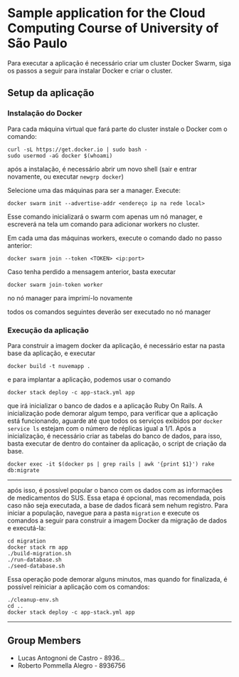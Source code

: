 # Sample application for the Cloud Computing Course of University of São Paulo

Para executar a aplicação é necessário criar um cluster Docker Swarm, siga os passos a seguir para instalar Docker e criar o cluster.

## Setup da aplicação

### Instalação do Docker

Para cada máquina virtual que fará parte do cluster instale o Docker com o comando:
```
curl -sL https://get.docker.io | sudo bash -
sudo usermod -aG docker $(whoami)
```
após a instalação, é necessário abrir um novo shell (sair e entrar novamente, ou executar `newgrp docker`)

Selecione uma das máquinas para ser a manager. Execute:
```
docker swarm init --advertise-addr <endereço ip na rede local>
```
Esse comando inicializará o swarm com apenas um nó manager, e escreverá na tela um comando para adicionar workers no cluster.

Em cada uma das máquinas workers, execute o comando dado no passo anterior:
```
docker swarm join --token <TOKEN> <ip:port>
```
Caso tenha perdido a mensagem anterior, basta executar
```
docker swarm join-token worker
```
no nó manager para imprimí-lo novamente

todos os comandos seguintes deverão ser executado no nó manager

### Execução da aplicação

Para construir a imagem docker da aplicação, é necessário estar na pasta base da aplicação, e executar
```
docker build -t nuvemapp .
```
e para implantar a aplicação, podemos usar o comando
```
docker stack deploy -c app-stack.yml app
```

que irá inicializar o banco de dados e a aplicação Ruby On Rails. A inicialização pode demorar algum tempo, para verificar que a aplicação está funcionando, aguarde até que todos os serviços exibidos por `docker service ls` estejam com o número de réplicas igual a 1/1. Após a inicialização, é necessário criar as tabelas do banco de dados, para isso, basta executar de dentro do container da aplicação, o script de criação da base.
```
docker exec -it $(docker ps | grep rails | awk '{print $1}') rake db:migrate
```

---

após isso, é possível popular o banco com os dados com as informações de medicamentos do SUS. Essa etapa é opcional, mas recomendada, pois caso não seja executada, a base de dados ficará sem nehum registro. Para iniciar a população, navegue para a pasta `migration` e execute os comandos a seguir para construir a imagem Docker da migração de dados e executá-la:
```
cd migration
docker stack rm app
./build-migration.sh
./run-database.sh
./seed-database.sh
```

Essa operação pode demorar alguns minutos, mas quando for finalizada, é possível reiniciar a aplicação com os comandos:
```
./cleanup-env.sh
cd ..
docker stack deploy -c app-stack.yml app
```

---




## Group Members

 - Lucas Antognoni de Castro - 8936...
 - Roberto Pommella Alegro - 8936756


